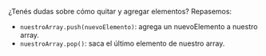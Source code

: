 ¿Tenés dudas sobre cómo quitar y agregar elementos? Repasemos:

* `nuestroArray.push(nuevoElemento)`: agrega un nuevoElemento a nuestro array.
* `nuestroArray.pop()`: saca el último elemento de nuestro array.